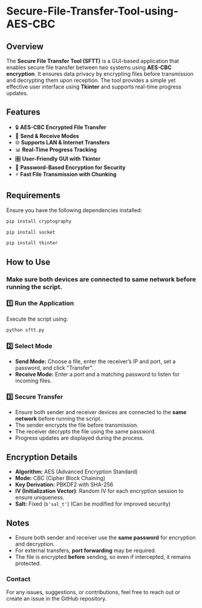 # Secure-File-Transfer-Tool-using-AES-CBC

## Overview
The **Secure File Transfer Tool (SFTT)** is a GUI-based application that enables secure file transfer between two systems using **AES-CBC encryption**. It ensures data privacy by encrypting files before transmission and decrypting them upon reception. The tool provides a simple yet effective user interface using **Tkinter** and supports real-time progress updates.

## Features
- 🔒 **AES-CBC Encrypted File Transfer**  
- 📡 **Send & Receive Modes**  
- 🌐 **Supports LAN & Internet Transfers**  
- 📊 **Real-Time Progress Tracking**  
- 🎛 **User-Friendly GUI with Tkinter**  
- 🔑 **Password-Based Encryption for Security**  
- ⚡ **Fast File Transmission with Chunking**  

## Requirements
Ensure you have the following dependencies installed:

```bash
pip install cryptography
```
```bash
pip install socket
```
```bash
pip install tkinter
```


## How to Use
### **Make sure both devices are connected to same network before running the script.**
### 1️⃣ **Run the Application**
Execute the script using:

```bash
python sftt.py
```

### 2️⃣ **Select Mode**
- **Send Mode:** Choose a file, enter the receiver’s IP and port, set a password, and click "Transfer".  
- **Receive Mode:** Enter a port and a matching password to listen for incoming files.

### 3️⃣ **Secure Transfer**
- Ensure both sender and receiver devices are connected to the **same network** before running the script.
- The sender encrypts the file before transmission.  
- The receiver decrypts the file using the same password.  
- Progress updates are displayed during the process.

## Encryption Details
- **Algorithm:** AES (Advanced Encryption Standard)  
- **Mode:** CBC (Cipher Block Chaining)  
- **Key Derivation:** PBKDF2 with SHA-256
- **IV (Initialization Vector)**: Random IV for each encryption session to ensure uniqueness.
- **Salt:** Fixed (`b'sal_t'`) (Can be modified for improved security)  

## Notes
- Ensure both sender and receiver use the **same password** for encryption and decryption.  
- For external transfers, **port forwarding** may be required.  
- The file is encrypted **before** sending, so even if intercepted, it remains protected.

### Contact
For any issues, suggestions, or contributions, feel free to reach out or create an issue in the GitHub repository.
